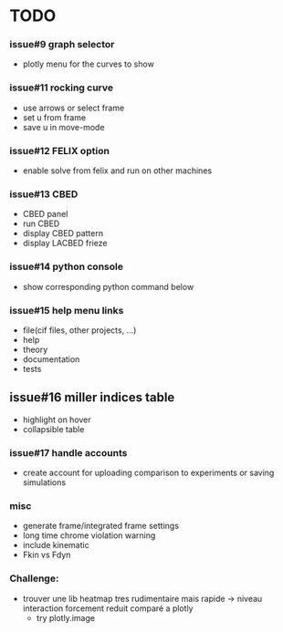# TODO

### issue#9 graph selector
- plotly menu for the curves to show

### issue#11 rocking curve  
- use arrows or select frame
- set u from frame
- save u in move-mode

### issue#12 FELIX option
- enable solve from felix and run on other machines

### issue#13 CBED
- CBED panel
- run CBED
- display CBED pattern
- display LACBED frieze

### issue#14 python console
  - show corresponding python command below

### issue#15 help menu links
- file(cif files, other projects, ...)
- help
- theory
- documentation
- tests

## issue#16 miller indices table
- highlight on hover
- collapsible table

### issue#17 handle accounts
- create account for uploading comparison to experiments or saving simulations

### misc
- generate frame/integrated frame settings
- long time chrome violation warning
- include kinematic
- Fkin vs Fdyn

### Challenge:
- trouver une lib heatmap tres rudimentaire mais rapide -> niveau interaction forcement reduit comparé a plotly
    - try plotly.image
